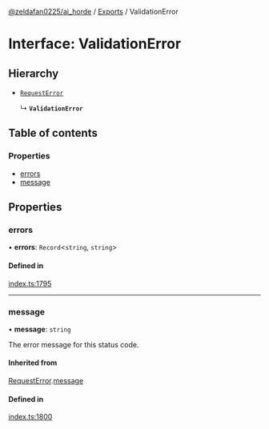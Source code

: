 [@zeldafan0225/ai_horde](../README.md) / [Exports](../modules.md) / ValidationError

# Interface: ValidationError

## Hierarchy

- [`RequestError`](RequestError.md)

  ↳ **`ValidationError`**

## Table of contents

### Properties

- [errors](ValidationError.md#errors)
- [message](ValidationError.md#message)

## Properties

### errors

• **errors**: `Record`<`string`, `string`\>

#### Defined in

[index.ts:1795](https://github.com/ZeldaFan0225/ai_horde/blob/90eaabf/index.ts#L1795)

___

### message

• **message**: `string`

The error message for this status code.

#### Inherited from

[RequestError](RequestError.md).[message](RequestError.md#message)

#### Defined in

[index.ts:1800](https://github.com/ZeldaFan0225/ai_horde/blob/90eaabf/index.ts#L1800)
